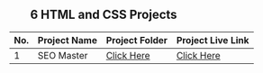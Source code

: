 ## <img height="16px" src="https://www.w3.org/html/logo/badge/html5-badge-h-solo.png"><img height="16px" src="https://user-images.githubusercontent.com/110087385/210600757-c5cd4168-1913-4cb9-8c09-1d43f9a7565b.png"> 6 HTML and CSS Projects 

| No. 	| **Project Name** 	| **Project Folder**                                                                  	| **Project Live Link** 	|
|-----	|------------------	|-------------------------------------------------------------------------------------	|-----------------	|
| 1   	| SEO Master       	| [Click Here](./Project%2001) 	                                              | [Click Here](./Project%2001)  	|

